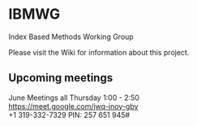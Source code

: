 # IBMWG
Index Based Methods Working Group

Please visit the Wiki for information about this project.

## Upcoming meetings
June Meetings all Thursday 1:00 - 2:50  
https://meet.google.com/jwq-jnoy-gbv  
+1 319-332-7329‬ PIN: ‪257 651 945‬#  

